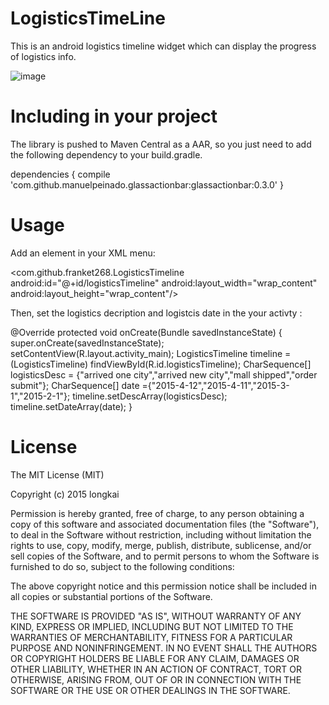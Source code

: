 # LogisticsTimeLine
This is an android logistics timeline  widget which can display the progress of logistics info.

![image](https://cloud.githubusercontent.com/assets/7445664/7594333/73f0d86c-f912-11e4-8a79-91de7db97feb.png)



# Including in your project

The library is pushed to Maven Central as a AAR, so you just need to add the following dependency to your build.gradle.

dependencies {
    compile 'com.github.manuelpeinado.glassactionbar:glassactionbar:0.3.0'
}


# Usage

Add an element in your XML menu:

  <com.github.franket268.LogisticsTimeline
      android:id="@+id/logisticsTimeline"
      android:layout_width="wrap_content"
      android:layout_height="wrap_content"/>
      
Then, set the logistics decription and logistcis date  in the your activty :

  @Override
  protected void onCreate(Bundle savedInstanceState) {
    super.onCreate(savedInstanceState);
    setContentView(R.layout.activity_main);
    LogisticsTimeline timeline = (LogisticsTimeline) findViewById(R.id.logisticsTimeline);
    CharSequence[] logisticsDesc = {"arrived one city","arrived new city","mall shipped","order submit"};
    CharSequence[] date ={"2015-4-12","2015-4-11","2015-3-1","2015-2-1"};
    timeline.setDescArray(logisticsDesc);
    timeline.setDateArray(date);
  }
  
  
# License

The MIT License (MIT)

Copyright (c) 2015 longkai

Permission is hereby granted, free of charge, to any person obtaining a copy
of this software and associated documentation files (the "Software"), to deal
in the Software without restriction, including without limitation the rights
to use, copy, modify, merge, publish, distribute, sublicense, and/or sell
copies of the Software, and to permit persons to whom the Software is
furnished to do so, subject to the following conditions:

The above copyright notice and this permission notice shall be included in all
copies or substantial portions of the Software.

THE SOFTWARE IS PROVIDED "AS IS", WITHOUT WARRANTY OF ANY KIND, EXPRESS OR
IMPLIED, INCLUDING BUT NOT LIMITED TO THE WARRANTIES OF MERCHANTABILITY,
FITNESS FOR A PARTICULAR PURPOSE AND NONINFRINGEMENT. IN NO EVENT SHALL THE
AUTHORS OR COPYRIGHT HOLDERS BE LIABLE FOR ANY CLAIM, DAMAGES OR OTHER
LIABILITY, WHETHER IN AN ACTION OF CONTRACT, TORT OR OTHERWISE, ARISING FROM,
OUT OF OR IN CONNECTION WITH THE SOFTWARE OR THE USE OR OTHER DEALINGS IN THE
SOFTWARE.
